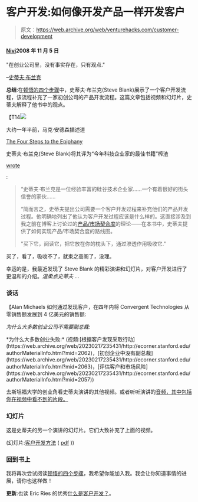 # 客户开发:如何像开发产品一样开发客户

> 原文：<https://web.archive.org/web/venturehacks.com/customer-development>

#### [Nivi](/web/20230217235431/https://venturehacks.com/about)2008 年 11 月 5 日

"在创业公司里，没有事实存在，只有观点."

–[史蒂夫·布兰克](https://web.archive.org/web/20230217235431/http://books.google.com/books?id=oLL2pjn2RV0C&pg=PA8&dq=%22In+a+startup,+no+facts+exist+inside+the+building,+only+opinions.%E2%80%9D&lr=&ei=w3YSScqyKYLwsQPf8umvBg)

**总结**:在[顿悟的四个步骤](https://web.archive.org/web/20230217235431/http://www.amazon.com/gp/product/0976470705?ie=UTF8&tag=httpventureco-20&linkCode=as2&camp=1789&creative=390957&creativeASIN=0976470705)中，史蒂夫·布兰克(Steve Blank)展示了一个客户开发流程，该流程补充了一家初创公司的产品开发流程。这篇文章包括视频和幻灯片，史蒂夫解释了他书中的观点。

【T14![](img/03f7b91134291e161054b1780f9c4ceb.png)![](img/d2d3ed06ee5db479bba09f7a8583b3b5.png)

大约一年半前，马克·安德森描述道

[The Four Steps to the Epiphany](https://web.archive.org/web/20230217235431/http://www.amazon.com/gp/product/0976470705?ie=UTF8&tag=httpventureco-20&linkCode=as2&camp=1789&creative=390957&creativeASIN=0976470705)![](img/d2d3ed06ee5db479bba09f7a8583b3b5.png)

史蒂夫·布兰克(Steve Blank)将其评为“今年科技企业家的最佳书籍”榨渣

[wrote](https://web.archive.org/web/20230217235431/http://blog.pmarca.com/2007/07/book-of-the-w-1.html)

:

> “史蒂夫·布兰克是一位经验丰富的硅谷技术企业家……一个有着很好的街头信誉的家伙……
> 
> “简而言之，史蒂夫提出公司需要一个客户开发过程来补充他们的产品开发过程。他明确地列出了他认为客户开发过程应该是什么样的。这直接涉及到我之前在博客上讨论过的[产品/市场契合度](https://web.archive.org/web/20230217235431/http://blog.pmarca.com/2007/06/the-pmarca-gu-2.html)的理论——在本书中，史蒂夫提供了如何实现产品/市场契合度的路线图。
> 
> "买下它，阅读它，把它放在你的枕头下，通过渗透作用吸收它."

买了，看了，吸收不了，就束之高阁了，没理。

幸运的是，我最近发现了 Steve Blank 的精彩演讲和幻灯片，对客户开发进行了更温和的介绍。*温柔点史蒂夫* …

### 谈话

【Alan Michaels 如何通过发现客户，在四年内将 Convergent Technologies 从零销售额发展到 4 亿美元的销售额:

<param name="flashvars" value="file=http://ecorner.stanford.edu/2062.ply&amp;showdownload=true&amp;usecaptions=true&amp;usefullscreen=false&amp;width=320&amp;height=260&amp;rotatetime=2&amp;linkfromdisplay=true&amp;linktarget=_blank&amp;showicons=false&amp;showdigits=false"> <param name="src" value="http://ecorner.stanford.edu/swf/mediaplayer.swf">

*为什么大多数创业公司不需要副总裁:*

<param name="flashvars" value="file=http://ecorner.stanford.edu/2063.ply&amp;showdownload=true&amp;usecaptions=true&amp;usefullscreen=false&amp;width=320&amp;height=260&amp;rotatetime=2&amp;linkfromdisplay=true&amp;linktarget=_blank&amp;showicons=false&amp;showdigits=false"> <param name="src" value="http://ecorner.stanford.edu/swf/mediaplayer.swf"> 
*为什么大多数创业失败:*

<param name="flashvars" value="file=http://ecorner.stanford.edu/2057.ply&amp;showdownload=true&amp;usecaptions=true&amp;usefullscreen=false&amp;width=320&amp;height=260&amp;rotatetime=2&amp;linkfromdisplay=true&amp;linktarget=_blank&amp;showicons=false&amp;showdigits=false"> <param name="src" value="http://ecorner.stanford.edu/swf/mediaplayer.swf"> 
(视频:[根据客户发现采取行动](https://web.archive.org/web/20230217235431/http://ecorner.stanford.edu/authorMaterialInfo.html?mid=2062)，[初创企业中没有副总裁](https://web.archive.org/web/20230217235431/http://ecorner.stanford.edu/authorMaterialInfo.html?mid=2063)，[评估客户和市场风险](https://web.archive.org/web/20230217235431/http://ecorner.stanford.edu/authorMaterialInfo.html?mid=2057))

去斯坦福大学的创业角看史蒂夫演讲的其他视频。或者听听演讲的[音频，其中包括你在视频中看不到的片段。](https://web.archive.org/web/20230217235431/http://ecorner.stanford.edu/authorMaterialInfo.html?mid=2048)

### 幻灯片

这是史蒂夫的另一个演讲的幻灯片。它们大致补充了上面的视频。

(幻灯片:[客户开发方法](https://web.archive.org/web/20230217235431/http://www.slideshare.net/venturehacks/customer-development-methodology-presentation) ( [pdf](/web/20230217235431/https://venturehacks.com/wordpress/wp-content/uploads/2008/11/the-customer-development-methodology.pdf) ))

### 回到书上

我将再次尝试阅读[顿悟的四个步骤](https://web.archive.org/web/20230217235431/http://www.amazon.com/gp/product/0976470705?ie=UTF8&tag=httpventureco-20&linkCode=as2&camp=1789&creative=390957&creativeASIN=0976470705)，我希望你能加入我。我会让你知道事情的进展，请你也这样做！

**更新**:也读 Eric Ries 的优秀[什么是客户开发？](https://web.archive.org/web/20230217235431/http://www.startuplessonslearned.com/2008/11/what-is-customer-development.html)。